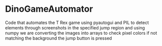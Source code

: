 # DinoGameAutomator
Code that automates the T Rex game using pyautogui and PIL to detect elements through screenshots in the specified jump region and using numpy we are converting the images into arrays to check pixel colors if not matching the background the jump button is pressed
